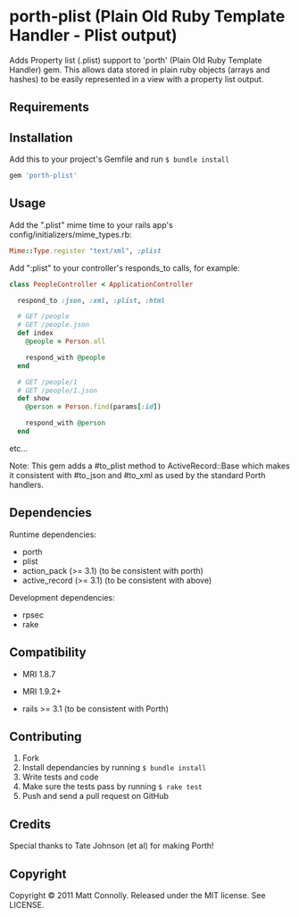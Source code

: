 # porth-plist (Plain Old Ruby Template Handler - Plist output)

Adds Property list (.plist) support to 'porth' (Plain Old Ruby Template Handler) gem.
This allows data stored in plain ruby objects (arrays and hashes) to be easily represented
in a view with a property list output.

## Requirements

## Installation

Add this to your project's Gemfile and run `$ bundle install`

``` ruby
gem 'porth-plist'
```

## Usage

Add the ".plist" mime time to your rails app's config/initializers/mime_types.rb:

``` ruby
Mime::Type.register "text/xml", :plist
```

Add ":plist" to your controller's responds_to calls, for example:

``` ruby
class PeopleController < ApplicationController

  respond_to :json, :xml, :plist, :html

  # GET /people
  # GET /people.json
  def index
    @people = Person.all

    respond_with @people
  end

  # GET /people/1
  # GET /people/1.json
  def show
    @person = Person.find(params[:id])

    respond_with @person
  end
```

etc...

Note: This gem adds a #to_plist method to ActiveRecord::Base which makes it consistent with #to_json and #to_xml
as used by the standard Porth handlers.

## Dependencies

Runtime dependencies:

* porth
* plist
* action_pack (>= 3.1) (to be consistent with porth)
* active_record (>= 3.1) (to be consistent with above)

Development dependencies:

* rpsec
* rake

## Compatibility

* MRI 1.8.7
* MRI 1.9.2+

* rails >= 3.1 (to be consistent with Porth)

## Contributing

1. Fork
2. Install dependancies by running `$ bundle install`
3. Write tests and code
4. Make sure the tests pass by running `$ rake test`
5. Push and send a pull request on GitHub

## Credits

Special thanks to Tate Johnson (et al) for making Porth!

## Copyright

Copyright © 2011 Matt Connolly. Released under the MIT license. See LICENSE.
